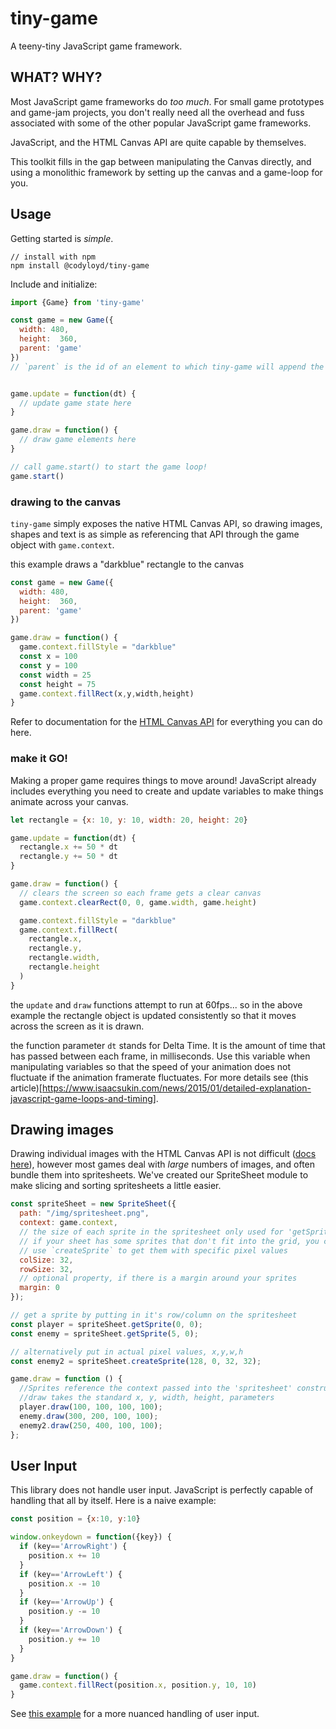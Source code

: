# tiny-game

A teeny-tiny JavaScript game framework.

## WHAT? WHY?

Most JavaScript game frameworks do _too much_.  For small game prototypes and game-jam projects, you don't really need all the overhead and fuss associated with some of the other popular JavaScript game frameworks.

JavaScript, and the HTML Canvas API are quite capable by themselves.

This toolkit fills in the gap between manipulating the Canvas directly, and using a monolithic framework by setting up the canvas and a game-loop for you.

## Usage

Getting started is _simple_.
```
// install with npm
npm install @codyloyd/tiny-game
```

Include and initialize: 
```javascript
import {Game} from 'tiny-game'

const game = new Game({
  width: 480,
  height:  360,
  parent: 'game'
})
// `parent` is the id of an element to which tiny-game will append the game-canvas


game.update = function(dt) {
  // update game state here
}

game.draw = function() {
  // draw game elements here
}

// call game.start() to start the game loop!
game.start()
```

### drawing to the canvas

`tiny-game` simply exposes the native HTML Canvas API, so drawing images, shapes and text is as simple as referencing that API through the game object with `game.context`.

this example draws a "darkblue" rectangle to the canvas
```javascript
const game = new Game({
  width: 480,
  height:  360,
  parent: 'game'
})

game.draw = function() {
  game.context.fillStyle = "darkblue"
  const x = 100
  const y = 100
  const width = 25
  const height = 75
  game.context.fillRect(x,y,width,height)
}
```

Refer to documentation for the [HTML Canvas API](https://developer.mozilla.org/en-US/docs/Web/API/CanvasRenderingContext2D) for everything you can do here. 

### make it GO!
Making a proper game requires things to move around! JavaScript already includes everything you need to create and update variables to make things animate across your canvas.
```javascript
let rectangle = {x: 10, y: 10, width: 20, height: 20}

game.update = function(dt) {
  rectangle.x += 50 * dt
  rectangle.y += 50 * dt
}

game.draw = function() {
  // clears the screen so each frame gets a clear canvas
  game.context.clearRect(0, 0, game.width, game.height)

  game.context.fillStyle = "darkblue"
  game.context.fillRect(
    rectangle.x,
    rectangle.y,
    rectangle.width,
    rectangle.height
  )
}
```
the `update` and `draw` functions attempt to run at 60fps... so in the above example the rectangle object is updated consistently so that it moves across the screen as it is drawn.

the function parameter `dt` stands for Delta Time. It is the amount of time that has passed between each frame, in milliseconds.  Use this variable when manipulating variables so that the speed of your animation does not fluctuate if the animation framerate fluctuates.  For more details see (this article)[https://www.isaacsukin.com/news/2015/01/detailed-explanation-javascript-game-loops-and-timing].

## Drawing images

Drawing individual images with the HTML Canvas API is not difficult ([docs here](https://developer.mozilla.org/en-US/docs/Web/API/CanvasRenderingContext2D/drawImage)), however most games deal with _large_ numbers of images, and often bundle them into spritesheets.  We've created our SpriteSheet module to make slicing and sorting spritesheets a little easier.

```javascript
const spriteSheet = new SpriteSheet({
  path: "/img/spritesheet.png",
  context: game.context,
  // the size of each sprite in the spritesheet only used for 'getSprite'
  // if your sheet has some sprites that don't fit into the grid, you can
  // use `createSprite` to get them with specific pixel values
  colSize: 32,
  rowSize: 32,
  // optional property, if there is a margin around your sprites
  margin: 0
});

// get a sprite by putting in it's row/column on the spritesheet
const player = spriteSheet.getSprite(0, 0);
const enemy = spriteSheet.getSprite(5, 0);

// alternatively put in actual pixel values, x,y,w,h
const enemy2 = spriteSheet.createSprite(128, 0, 32, 32);

game.draw = function () {
  //Sprites reference the context passed into the 'spritesheet' constructor
  //draw takes the standard x, y, width, height, parameters
  player.draw(100, 100, 100, 100);
  enemy.draw(300, 200, 100, 100);
  enemy2.draw(250, 400, 100, 100);
};
```

## User Input

This library does not handle user input.  JavaScript is perfectly capable of handling that all by itself.  Here is a naive example: 

```javascript
const position = {x:10, y:10}

window.onkeydown = function({key}) {
  if (key=='ArrowRight') {
    position.x += 10
  }
  if (key=='ArrowLeft') {
    position.x -= 10
  }
  if (key=='ArrowUp') {
    position.y -= 10
  }
  if (key=='ArrowDown') {
    position.y += 10
  }
}

game.draw = function() {
  game.context.fillRect(position.x, position.y, 10, 10)
}
```

See [this example](https://github.com/codyloyd/tiny-pong/blob/master/src/index.js#L15) for a more nuanced handling of user input.
